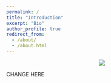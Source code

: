 ```yaml
---
permalink: /
title: "Introduction"
excerpt: "Bio"
author_profile: true
redirect_from: 
  - /about/
  - /about.html
---
```


<p align="center">
  <img src="https://github.com/ReneHeim/ReneHeim.github.io/tree/master/images/banner.png" />
</p>


CHANGE HERE
